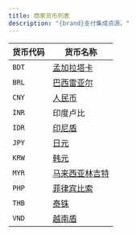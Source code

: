 ```yaml
---
title: 商家货币列表
description: "{brand}支付集成资源。"
---
```


| 货币代码 | 货币名称                         |
| -------- | -------------------------------- |
| `BDT`    | [孟加拉塔卡](/docs/bank/bdt)     |
| `BRL`    | [巴西雷亚尔](/docs/bank/brl)     |
| `CNY`    | [人民币](/docs/bank/cny)         |
| `INR`    | 印度卢比                         |
| `IDR`    | [印尼盾](/docs/bank/idr)         |
| `JPY`    | [日元](/docs/bank/jpy)           |
| `KRW`    | [韩元](/docs/bank/krw)           |
| `MYR`    | [马来西亚林吉特](/docs/bank/myr) |
| `PHP`    | [菲律宾比索](/docs/bank/php)     |
| `THB`    | [泰铢](/docs/bank/thb)           |
| `VND`    | [越南盾](/docs/bank/vnd)         |
